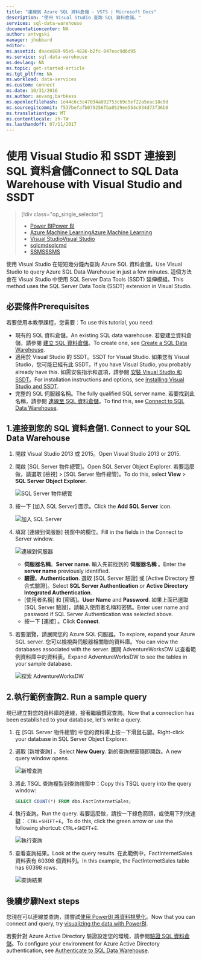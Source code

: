 ```yaml
---
title: "連線到 Azure SQL 資料倉儲 - VSTS | Microsoft Docs"
description: "使用 Visual Studio 查詢 SQL 資料倉儲。"
services: sql-data-warehouse
documentationcenter: NA
author: antvgski
manager: jhubbard
editor: 
ms.assetid: daace889-95e5-4826-b2fc-047eac9d6d95
ms.service: sql-data-warehouse
ms.devlang: NA
ms.topic: get-started-article
ms.tgt_pltfrm: NA
ms.workload: data-services
ms.custom: connect
ms.date: 10/31/2016
ms.author: anvang;barbkess
ms.openlocfilehash: 1e44c6c3c47034a892753c69c5ef22a5eac18c0d
ms.sourcegitcommit: f537befafb079256fba0529ee554c034d73f36b0
ms.translationtype: MT
ms.contentlocale: zh-TW
ms.lasthandoff: 07/11/2017
---
```

# <a name="connect-to-sql-data-warehouse-with-visual-studio-and-ssdt"></a><span data-ttu-id="aa255-103">使用 Visual Studio 和 SSDT 連接到 SQL 資料倉儲</span><span class="sxs-lookup"><span data-stu-id="aa255-103">Connect to SQL Data Warehouse with Visual Studio and SSDT</span></span>
> [!div class="op_single_selector"]
> * [<span data-ttu-id="aa255-104">Power BI</span><span class="sxs-lookup"><span data-stu-id="aa255-104">Power BI</span></span>](sql-data-warehouse-get-started-visualize-with-power-bi.md)
> * [<span data-ttu-id="aa255-105">Azure Machine Learning</span><span class="sxs-lookup"><span data-stu-id="aa255-105">Azure Machine Learning</span></span>](sql-data-warehouse-get-started-analyze-with-azure-machine-learning.md)
> * [<span data-ttu-id="aa255-106">Visual Studio</span><span class="sxs-lookup"><span data-stu-id="aa255-106">Visual Studio</span></span>](sql-data-warehouse-query-visual-studio.md)
> * [<span data-ttu-id="aa255-107">sqlcmd</span><span class="sxs-lookup"><span data-stu-id="aa255-107">sqlcmd</span></span>](sql-data-warehouse-get-started-connect-sqlcmd.md) 
> * [<span data-ttu-id="aa255-108">SSMS</span><span class="sxs-lookup"><span data-stu-id="aa255-108">SSMS</span></span>](sql-data-warehouse-query-ssms.md)
> 
> 

<span data-ttu-id="aa255-109">使用 Visual Studio 在短短幾分鐘內查詢 Azure SQL 資料倉儲。</span><span class="sxs-lookup"><span data-stu-id="aa255-109">Use Visual Studio to query Azure SQL Data Warehouse in just a few minutes.</span></span> <span data-ttu-id="aa255-110">這個方法會在 Visual Studio 中使用 SQL Server Data Tools (SSDT) 延伸模組。</span><span class="sxs-lookup"><span data-stu-id="aa255-110">This method uses the SQL Server Data Tools (SSDT) extension in Visual Studio.</span></span> 

## <a name="prerequisites"></a><span data-ttu-id="aa255-111">必要條件</span><span class="sxs-lookup"><span data-stu-id="aa255-111">Prerequisites</span></span>
<span data-ttu-id="aa255-112">若要使用本教學課程，您需要：</span><span class="sxs-lookup"><span data-stu-id="aa255-112">To use this tutorial, you need:</span></span>

* <span data-ttu-id="aa255-113">現有的 SQL 資料倉儲。</span><span class="sxs-lookup"><span data-stu-id="aa255-113">An existing SQL data warehouse.</span></span> <span data-ttu-id="aa255-114">若要建立資料倉儲，請參閱 [建立 SQL 資料倉儲][Create a SQL Data Warehouse]。</span><span class="sxs-lookup"><span data-stu-id="aa255-114">To create one, see [Create a SQL Data Warehouse][Create a SQL Data Warehouse].</span></span>
* <span data-ttu-id="aa255-115">適用於 Visual Studio 的 SSDT。</span><span class="sxs-lookup"><span data-stu-id="aa255-115">SSDT for Visual Studio.</span></span> <span data-ttu-id="aa255-116">如果您有 Visual Studio，您可能已經有此 SSDT。</span><span class="sxs-lookup"><span data-stu-id="aa255-116">If you have Visual Studio, you probably already have this.</span></span> <span data-ttu-id="aa255-117">如需安裝指示和選項，請參閱 [安裝 Visual Studio 和 SSDT][Installing Visual Studio and SSDT]。</span><span class="sxs-lookup"><span data-stu-id="aa255-117">For installation instructions and options, see [Installing Visual Studio and SSDT][Installing Visual Studio and SSDT].</span></span>
* <span data-ttu-id="aa255-118">完整的 SQL 伺服器名稱。</span><span class="sxs-lookup"><span data-stu-id="aa255-118">The fully qualified SQL server name.</span></span> <span data-ttu-id="aa255-119">若要找到此名稱，請參閱 [連線至 SQL 資料倉儲][Connect to SQL Data Warehouse]。</span><span class="sxs-lookup"><span data-stu-id="aa255-119">To find this, see [Connect to SQL Data Warehouse][Connect to SQL Data Warehouse].</span></span>

## <a name="1-connect-to-your-sql-data-warehouse"></a><span data-ttu-id="aa255-120">1.連接到您的 SQL 資料倉儲</span><span class="sxs-lookup"><span data-stu-id="aa255-120">1. Connect to your SQL Data Warehouse</span></span>
1. <span data-ttu-id="aa255-121">開啟 Visual Studio 2013 或 2015。</span><span class="sxs-lookup"><span data-stu-id="aa255-121">Open Visual Studio 2013 or 2015.</span></span>
2. <span data-ttu-id="aa255-122">開啟 [SQL Server 物件總管]。</span><span class="sxs-lookup"><span data-stu-id="aa255-122">Open SQL Server Object Explorer.</span></span> <span data-ttu-id="aa255-123">若要這麼做，請選取 [檢視] > [SQL Server 物件總管]。</span><span class="sxs-lookup"><span data-stu-id="aa255-123">To do this, select **View** > **SQL Server Object Explorer**.</span></span>
   
    ![SQL Server 物件總管][1]
3. <span data-ttu-id="aa255-125">按一下 [加入 SQL Server]  圖示。</span><span class="sxs-lookup"><span data-stu-id="aa255-125">Click the **Add SQL Server** icon.</span></span>
   
    ![加入 SQL Server][2]
4. <span data-ttu-id="aa255-127">填寫 [連線到伺服器] 視窗中的欄位。</span><span class="sxs-lookup"><span data-stu-id="aa255-127">Fill in the fields in the Connect to Server window.</span></span>
   
    ![連線到伺服器][3]
   
   * <span data-ttu-id="aa255-129">**伺服器名稱**。</span><span class="sxs-lookup"><span data-stu-id="aa255-129">**Server name**.</span></span> <span data-ttu-id="aa255-130">輸入先前找到的 **伺服器名稱** 。</span><span class="sxs-lookup"><span data-stu-id="aa255-130">Enter the **server name** previously identified.</span></span>
   * <span data-ttu-id="aa255-131">**驗證**。</span><span class="sxs-lookup"><span data-stu-id="aa255-131">**Authentication**.</span></span> <span data-ttu-id="aa255-132">選取 [SQL Server 驗證] 或 [Active Directory 整合式驗證]。</span><span class="sxs-lookup"><span data-stu-id="aa255-132">Select **SQL Server Authentication** or **Active Directory Integrated Authentication**.</span></span>
   * <span data-ttu-id="aa255-133">[使用者名稱] 和 [密碼]。</span><span class="sxs-lookup"><span data-stu-id="aa255-133">**User Name** and **Password**.</span></span> <span data-ttu-id="aa255-134">如果上面已選取 [SQL Server 驗證]，請輸入使用者名稱和密碼。</span><span class="sxs-lookup"><span data-stu-id="aa255-134">Enter user name and password if SQL Server Authentication was selected above.</span></span>
   * <span data-ttu-id="aa255-135">按一下 [連接] 。</span><span class="sxs-lookup"><span data-stu-id="aa255-135">Click **Connect**.</span></span>
5. <span data-ttu-id="aa255-136">若要瀏覽，請展開您的 Azure SQL 伺服器。</span><span class="sxs-lookup"><span data-stu-id="aa255-136">To explore, expand your Azure SQL server.</span></span> <span data-ttu-id="aa255-137">您可以檢視與伺服器相關聯的資料庫。</span><span class="sxs-lookup"><span data-stu-id="aa255-137">You can view the databases associated with the server.</span></span> <span data-ttu-id="aa255-138">展開 AdventureWorksDW 以查看範例資料庫中的資料表。</span><span class="sxs-lookup"><span data-stu-id="aa255-138">Expand AdventureWorksDW to see the tables in your sample database.</span></span>
   
    ![探索 AdventureWorksDW][4]

## <a name="2-run-a-sample-query"></a><span data-ttu-id="aa255-140">2.執行範例查詢</span><span class="sxs-lookup"><span data-stu-id="aa255-140">2. Run a sample query</span></span>
<span data-ttu-id="aa255-141">現已建立對您的資料庫的連線，接著繼續撰寫查詢。</span><span class="sxs-lookup"><span data-stu-id="aa255-141">Now that a connection has been established to your database, let's write a query.</span></span>

1. <span data-ttu-id="aa255-142">在 [SQL Server 物件總管] 中您的資料庫上按一下滑鼠右鍵。</span><span class="sxs-lookup"><span data-stu-id="aa255-142">Right-click your database in SQL Server Object Explorer.</span></span>
2. <span data-ttu-id="aa255-143">選取 [新增查詢] 。</span><span class="sxs-lookup"><span data-stu-id="aa255-143">Select **New Query**.</span></span> <span data-ttu-id="aa255-144">新的查詢視窗隨即開啟。</span><span class="sxs-lookup"><span data-stu-id="aa255-144">A new query window opens.</span></span>
   
    ![新增查詢][5]
3. <span data-ttu-id="aa255-146">將此 TSQL 查詢複製到查詢視窗中：</span><span class="sxs-lookup"><span data-stu-id="aa255-146">Copy this TSQL query into the query window:</span></span>
   
    ```sql
    SELECT COUNT(*) FROM dbo.FactInternetSales;
    ```
4. <span data-ttu-id="aa255-147">執行查詢。</span><span class="sxs-lookup"><span data-stu-id="aa255-147">Run the query.</span></span> <span data-ttu-id="aa255-148">若要這麼做，請按一下綠色箭頭，或使用下列快速鍵： `CTRL`+`SHIFT`+`E`。</span><span class="sxs-lookup"><span data-stu-id="aa255-148">To do this, click the green arrow or use the following shortcut: `CTRL`+`SHIFT`+`E`.</span></span>
   
    ![執行查詢][6]
5. <span data-ttu-id="aa255-150">查看查詢結果。</span><span class="sxs-lookup"><span data-stu-id="aa255-150">Look at the query results.</span></span> <span data-ttu-id="aa255-151">在此範例中，FactInternetSales 資料表有 60398 個資料列。</span><span class="sxs-lookup"><span data-stu-id="aa255-151">In this example, the FactInternetSales table has 60398 rows.</span></span>
   
    ![查詢結果][7]

## <a name="next-steps"></a><span data-ttu-id="aa255-153">後續步驟</span><span class="sxs-lookup"><span data-stu-id="aa255-153">Next steps</span></span>
<span data-ttu-id="aa255-154">您現在可以連線並查詢，請嘗試[使用 PowerBI 將資料視覺化][visualizing the data with PowerBI]。</span><span class="sxs-lookup"><span data-stu-id="aa255-154">Now that you can connect and query, try [visualizing the data with PowerBI][visualizing the data with PowerBI].</span></span>

<span data-ttu-id="aa255-155">若要針對 Azure Active Directory 驗證設定您的環境，請參閱[驗證 SQL 資料倉儲][Authenticate to SQL Data Warehouse]。</span><span class="sxs-lookup"><span data-stu-id="aa255-155">To configure your environment for Azure Active Directory authentication, see [Authenticate to SQL Data Warehouse][Authenticate to SQL Data Warehouse].</span></span>

<!--Arcticles-->
[Connect to SQL Data Warehouse]: sql-data-warehouse-connect-overview.md
[Create a SQL Data Warehouse]: sql-data-warehouse-get-started-provision.md
[Installing Visual Studio and SSDT]: sql-data-warehouse-install-visual-studio.md
[Authenticate to SQL Data Warehouse]: sql-data-warehouse-authentication.md
[visualizing the data with PowerBI]: sql-data-warehouse-get-started-visualize-with-power-bi.md  

<!--Other-->
[Azure portal]: https://portal.azure.com

<!--Image references-->

[1]: media/sql-data-warehouse-query-visual-studio/open-ssdt.png
[2]: media/sql-data-warehouse-query-visual-studio/add-server.png
[3]: media/sql-data-warehouse-query-visual-studio/connection-dialog.png
[4]: media/sql-data-warehouse-query-visual-studio/explore-sample.png
[5]: media/sql-data-warehouse-query-visual-studio/new-query2.png
[6]: media/sql-data-warehouse-query-visual-studio/run-query.png
[7]: media/sql-data-warehouse-query-visual-studio/query-results.png
